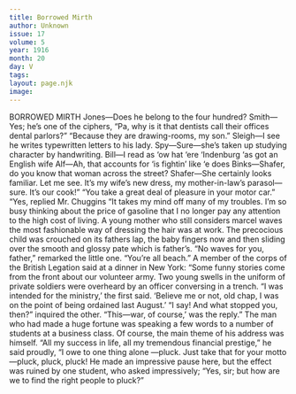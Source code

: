 ```yaml
---
title: Borrowed Mirth
author: Unknown
issue: 17
volume: 5
year: 1916
month: 20
day: V
tags:
layout: page.njk
image:
---
```

BORROWED MIRTH      Jones—Does he belong to the four hundred?   Smith—Yes; he’s one of the ciphers,      “Pa, why is it that dentists call their offices dental parlors?”   “Because they are drawing-rooms, my son.”      Sleigh—I see he writes typewritten letters to his lady.   Spy—Sure—she’s taken up studying character by handwriting.      Bill—I read as ‘ow hat ‘ere ‘Indenburg ‘as got an English wife   Alf—Ah, that accounts for ‘is fightin’ like ‘e does      Binks—Shafer, do you know that woman across the street?   Shafer—She certainly looks familiar. Let me see. It’s my wife’s new dress, my mother-in-law’s parasol—sure. It’s our cook!”      “You take a great deal of pleasure in your motor car.”   “Yes, replied Mr. Chuggins “It takes my mind off many of my troubles. I’m so busy thinking about the price of gasoline that I no longer pay any attention to the high cost of living.       A young mother who still considers marcel waves the most fashionable way of dressing the hair was at work.   The precocious child was crouched on its fathers lap, the baby fingers now and then sliding over the smooth and glossy pate which is father’s.   “No waves for you, father,” remarked the little one. “You’re all beach.”      A member of the corps of the British Legation said at a dinner in New York:   “Some funny stories come from the front about our volunteer army. Two young swells in the uniform of private soldiers were overheard by an officer conversing in a trench.   “I was intended for the ministry,’ the first said. ‘Believe me or not, old chap, I was on the point of being ordained last August.’   “I say! And what stopped you, then?” inquired the other.   “This—war, of course,’ was the reply.”      The man who had made a huge fortune was speaking a few words to a number of students at a business class. Of course, the main theme of his address was himself.    “All my success in life, all my tremendous financial prestige,” he said proudly, “I owe to one thing alone —pluck. Just take that for your motto—pluck, pluck, pluck!   He made an impressive pause here, but the effect was ruined by one student, who asked impressively;   “Yes, sir; but how are we to find the right people to pluck?”   
